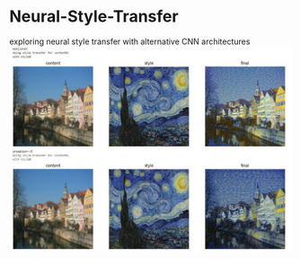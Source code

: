 # Neural-Style-Transfer
exploring neural style transfer with alternative CNN architectures
![Alt text](https://github.com/cccccz/Neural-Style-Transfer/blob/main/imgs/comparison_part1.jpg)
